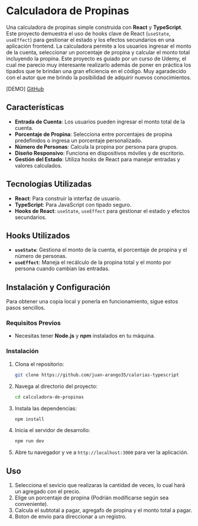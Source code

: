 
# Calculadora de Propinas

Una calculadora de propinas simple construida con **React** y **TypeScript**. Este proyecto demuestra el uso de hooks clave de React (`useState`, `useEffect`) para gestionar el estado y los efectos secundarios en una aplicación frontend. La calculadora permite a los usuarios ingresar el monto de la cuenta, seleccionar un porcentaje de propina y calcular el monto total incluyendo la propina. Este proyecto es guiado por un curso de Udemy, el cual me parecio muy interesante realizarlo además de poner en práctica los tipados que te brindan una gran eficiencia en el código.
Muy agaradecido con el autor que me brindo la posibilidad de adquirir nuevos conocimientos.

[DEMO]
<a href="https://calculadora-propinas-tsx.netlify.app/" target="_blank">GitHub</a>

## Características

- **Entrada de Cuenta**: Los usuarios pueden ingresar el monto total de la cuenta.
- **Porcentaje de Propina**: Selecciona entre porcentajes de propina predefinidos o ingresa un porcentaje personalizado.
- **Número de Personas**: Calcula la propina por persona para grupos.
- **Diseño Responsivo**: Funciona en dispositivos móviles y de escritorio.
- **Gestión del Estado**: Utiliza hooks de React para manejar entradas y valores calculados.

## Tecnologías Utilizadas

- **React**: Para construir la interfaz de usuario.
- **TypeScript**: Para JavaScript con tipado seguro.
- **Hooks de React**: `useState`, `useEffect` para gestionar el estado y efectos secundarios.

## Hooks Utilizados

- **`useState`**: Gestiona el monto de la cuenta, el porcentaje de propina y el número de personas.
- **`useEffect`**: Maneja el recálculo de la propina total y el monto por persona cuando cambian las entradas.

## Instalación y Configuración

Para obtener una copia local y ponerla en funcionamiento, sigue estos pasos sencillos.

### Requisitos Previos

- Necesitas tener **Node.js** y **npm** instalados en tu máquina.

### Instalación

1. Clona el repositorio:
    ```bash
    git clone https://github.com/juan-arango35/calorias-typescript
    ```

2. Navega al directorio del proyecto:
    ```bash
    cd calculadora-de-propinas
    ```

3. Instala las dependencias:
    ```bash
    npm install
    ```

4. Inicia el servidor de desarrollo:
    ```bash
    npm run dev
    ```

5. Abre tu navegador y ve a `http://localhost:3000` para ver la aplicación.

## Uso

1. Selecciona el sevicio que realizaras la cantidad de veces, lo cual hará un agregado con el precio.
2. Elige un porcentaje de propina (Podrián modificarse según sea conveniente).
3. Calcula el subtotal a pagar, agregafo de propina y el monto total a pagar.
4. Boton de envio para direccionar a un registro.


